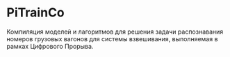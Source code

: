 # PiTrainCo
Компиляция моделей и лагоритмов для решения задачи распознавания номеров грузовых вагонов для системы взвешивания, выполняемая в рамках Цифрового Прорыва.
